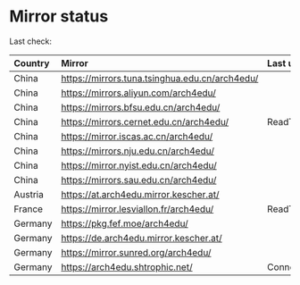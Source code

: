 <script src="./time.js"></script>
# Mirror status
Last check: <script type="text/javascript">localize(1760535363.2062132);</script>

|Country|Mirror|Last update|
|:------|:-----|:----------|
|China|https://mirrors.tuna.tsinghua.edu.cn/arch4edu/|<script type="text/javascript">localize(1760510803);</script>|
|China|https://mirrors.aliyun.com/arch4edu/|<script type="text/javascript">localize(1760510803);</script>|
|China|https://mirrors.bfsu.edu.cn/arch4edu/|<script type="text/javascript">localize(1760510803);</script>|
|China|https://mirrors.cernet.edu.cn/arch4edu/|ReadTimeout|
|China|https://mirror.iscas.ac.cn/arch4edu/|<script type="text/javascript">localize(1760510803);</script>|
|China|https://mirrors.nju.edu.cn/arch4edu/|<script type="text/javascript">localize(1760467431);</script>|
|China|https://mirror.nyist.edu.cn/arch4edu/|<script type="text/javascript">localize(1760510803);</script>|
|China|https://mirrors.sau.edu.cn/arch4edu/|<script type="text/javascript">localize(1756795646);</script>|
|Austria|https://at.arch4edu.mirror.kescher.at/|<script type="text/javascript">localize(1760510803);</script>|
|France|https://mirror.lesviallon.fr/arch4edu/|ReadTimeout|
|Germany|https://pkg.fef.moe/arch4edu/|<script type="text/javascript">localize(1760510803);</script>|
|Germany|https://de.arch4edu.mirror.kescher.at/|<script type="text/javascript">localize(1760510803);</script>|
|Germany|https://mirror.sunred.org/arch4edu/|<script type="text/javascript">localize(1760510803);</script>|
|Germany|https://arch4edu.shtrophic.net/|ConnectionError|

<script src="./tablefilter/tablefilter.js"></script>
<script src="./table.js"></script>